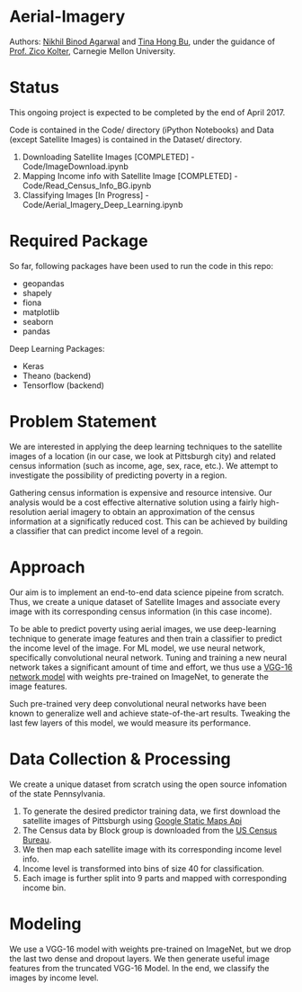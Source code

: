 # Aerial-Imagery
Authors: [Nikhil Binod Agarwal](https://github.com/nikhilba) and [Tina Hong Bu](https://github.com/TinaHongBu), under the guidance of [Prof. Zico Kolter](http://zicokolter.com/), Carnegie Mellon University.

# Status
This ongoing project is expected to be completed by the end of April 2017.

Code is contained in the Code/ directory (iPython Notebooks) and Data (except Satellite Images) is contained in the Dataset/ directory.
 1. Downloading Satellite Images [COMPLETED] - Code/ImageDownload.ipynb
 2. Mapping Income info with Satellite Image [COMPLETED] - Code/Read_Census_Info_BG.ipynb
 3. Classifying Images [In Progress] - Code/Aerial_Imagery_Deep_Learning.ipynb

# Required Package
So far, following packages have been used to run the code in this repo:
 - geopandas
 - shapely
 - fiona
 - matplotlib
 - seaborn
 - pandas

Deep Learning Packages:
 - Keras
 - Theano (backend)
 - Tensorflow (backend)
 
# Problem Statement
We are interested in applying the deep learning techniques to the satellite images of a location (in our case, we look at Pittsburgh city) and related census information (such as income, age, sex, race, etc.). We attempt to investigate the possibility of predicting poverty in a region.

Gathering census information is expensive and resource intensive. Our analysis would be a cost effective alternative solution using a fairly high-resolution aerial imagery to obtain an approximation of the census information at a significatly reduced cost. This can be achieved by building a classifier that can predict income level of a regoin.

# Approach
Our aim is to implement an end-to-end data science pipeine from scratch. Thus,  we create a unique dataset of Satellite Images and associate every image with its corresponding census information (in this case income). 

To be able to predict poverty using aerial images, we use deep-learning technique to generate image features and then train a classifier to predict the income level of the image. For ML model, we use neural network, specifically convolutional neural network. Tuning and training a new neural network takes a significant amount of time and effort, we thus use a [VGG-16 network model](https://gist.github.com/baraldilorenzo/07d7802847aaad0a35d3)  with weights pre-trained on ImageNet, to generate the image features. 

Such pre-trained very deep convolutional neural networks have been known to generalize well and achieve state-of-the-art results. Tweaking the last few layers of this model, we would measure its performance.

# Data Collection & Processing
We create a unique dataset from scratch using the open source infomation of the state Pennsylvania. 
 1. To generate the desired predictor training data, we first download the satellite images of Pittsburgh using [Google Static Maps Api](https://developers.google.com/maps/documentation/static-maps/)
 2. The Census data by Block group is downloaded from the [US Census Bureau](https://www.census.gov/geo/maps-data/data/tiger-data.html).
 3. We then map each satellite image with its corresponding income level info. 
 4. Income level is transformed into bins of size 40 for classification.
 5. Each image is further split into 9 parts and mapped with corresponding income bin.

# Modeling
We use a VGG-16 model with weights pre-trained on ImageNet, but we drop the last two dense and dropout layers. We then generate useful image features from the truncated VGG-16 Model. In the end, we classify the images by income level.


